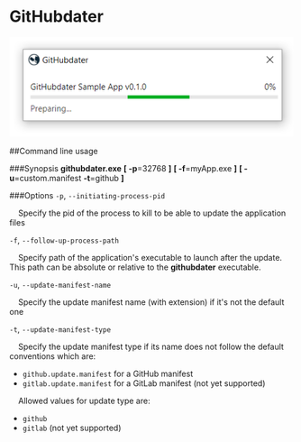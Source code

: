 # GitHubdater

![Screen Cap](githubdater-app/githubdater-preparing-screencap.png)

##Command line usage

###Synopsis
**githubdater.exe** **[ -p**=32768 **]** **[ -f**=myApp.exe **]** **[ -u**=custom.manifest  **-t**=github **]**

###Options
`-p`, `--initiating-process-pid`

&nbsp;&nbsp;&nbsp;&nbsp;Specify the pid of the process to kill to be able to update the application files

`-f`, `--follow-up-process-path`

&nbsp;&nbsp;&nbsp;&nbsp;Specify path of the application's executable to launch after the update. This path can be absolute or relative to the **githubdater** executable.

`-u`, `--update-manifest-name`

&nbsp;&nbsp;&nbsp;&nbsp;Specify the update manifest name (with extension) if it's not the default one

`-t`, `--update-manifest-type`

&nbsp;&nbsp;&nbsp;&nbsp;Specify the update manifest type if its name does not follow the default conventions which are:

- `github.update.manifest` for a GitHub manifest
- `gitlab.update.manifest` for a GitLab manifest (not yet supported)

&nbsp;&nbsp;&nbsp;&nbsp;Allowed values for update type are:

- `github`
- `gitlab` (not yet supported)
